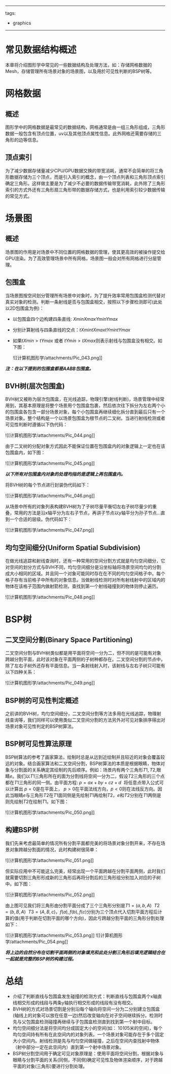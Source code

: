 
---
tags:
  - graphics
---

# 常见数据结构概述

本章将介绍图形学中常见的一些数据结构及处理方法，如：存储网格数据的Mesh，存储管理所有场景对象的场景图，以及用於可见性判断的BSP树等。

# 网格数据

## 概述

图形学中的网格数据是最常见的数据结构，网格通常是由一组三角形组成，三角形数据一般包含有顶点位置，uv以及其他顶点属性信息。此外网格还需要存储的三角形的边等信息。 

## 顶点索引

为了减少数据存储量减少CPU/GPU数据交换的带宽消耗，通常不会简单的将三角形数据存储为三个顶点，而是引入索引的概念，由一个顶点列表和三角形顶点索引确定三角形。这样做主要是为了减少不必要的数据传输带宽消耗，此外除了三角形索引的方式外还有三角形扇三角形带的数据存储方式，也是利用索引较少数据传输的常见方式。

# 场景图

## 概述

场景图的作用是对场景中不同位置的网格数据的管理，使其更高效的被操作提交给GPU渲染。为了高效管理场景中所有网格，场景图一般会对所有网格进行分层管理。

## 包围盒

当场景图按空间划分管理所有场景中对象时，为了提升效率常用包围盒检测代替对真实对象的检测。判断一条射线是否与包围盒相交，按照以下步骤检测即可(此处以2D包围盒为例)：
- 以包围盒四个边构建四条直线: $Xmin Xmax Ymin Ymax$
- 分别计算射线与四条直线的交点：$tXmin  tXmax tYmin  tYmax$
- 如果$tXmin > tYmax$ 或者 $tYmin > tXmax$则表示射线与包围盒没有相交。如下图：

  ![[计算机图形学/attachments/Pic_043.png]]

***注：在以下提到的包围盒都是AABB包围盒。***

## BVH树(层次包围盒)

BVH树又被称为层次包围盒，在光线追踪，物理引擎(射线判断)，场景管理中经常用到，其基本原理是将整个场景用个包围盒包裹，然后依次往下拆分为左右两个小的包围盒各包含一部分场景对象，每个小包围盒再继续细化拆分直到最后只有一个场景对象。整个结构是一个以场景包围盒为根节点的二叉树。当进行射线检测或者可见性判断时遵循以下伪代码：

![[计算机图形学/attachments/Pic_044.png]]

由于二叉树的分配对象方式因此不能保证位置在包围盒内的对象逻辑上一定也在该包围盒内，如下图：

![[计算机图形学/attachments/Pic_045.png]]

***以下所有对包围盒内对象的处理均指的是逻辑上再包围盒内。***

将BVH树的每个节点进行封装伪代码如下：

![[计算机图形学/attachments/Pic_046.png]]

从场景中所有的对象列表构建BVH树为了子树尽量平衡切左右子树尽量少的重叠，常用的方法是沿x轴平分为左右子节点，再讲子节点以y轴平分为孙子节点...直到一个合适的层级。伪代码如下：

![[计算机图形学/attachments/Pic_047.png]]

## 均匀空间细分(Uniform Spatial Subdivision)

在做光线追踪和射线查询时，还有一种常用的空间分割方式就是均匀空间细分，它对空间的划分方式与BVH不同，均匀空间细分是沿坐标轴将场景空间均匀的分割成大小相同的区域。并且同一个对象可能同时存在在不同的均匀空间格子中。每个格子存有当前格子中所有的对象信息。当做射线检测时对所有射线射中的区域内的物体在该格子范围内做射箭检测，查找到第一个射线碰撞到的物体则停止遍历。

![[计算机图形学/attachments/Pic_048.png]]

# BSP树

## 二叉空间分割(Binary Space Partitioning)

二叉空间分割与BVH树类似都是用平面将空间一分为二，但不同的是可能有对象跨越分割平面，此时该对象在平面两侧的子树种都存在。二叉空间分割的节点中，除了左右子树外还存有平面信息。当一条射线射入时，该射线与左右子树只可能有以下四种关系：

![[计算机图形学/attachments/Pic_049.png]]

## BSP树的可见性判定概述

之前讲的BVH树，均匀空间细分，二叉空间分割等方法多用在光线追踪，物理射线查询等，我们同样可以使用类似二叉空间分割的方法另外对可见对象排序得出对场景对象可见性判定的BSP树算法。

## BSP树可见性算法原理

BSP树算法的参考了画家算法，绘制时总是从远到近绘制并且较近的对象会覆盖较远的对象。结合画家算法和二叉空间分割，BSP树算法的本质是根据眼睛，物体对象与分割面的关系确定其绘制的先后顺序。例如：场景内有两个三角形$T1,T2,$眼睛$e$。我们以$T1$三角形所在的面为分割线将空间一分为二，假设$T2$三角形的三个点都在$T1$三角形的同一侧。由平面方程: $p = ax + by +cz +d$  将任意点带入公式可以计算出 $p=0$是在平面上， $p > 0$在平面法线方向，$p<0$则在法线反方向。因此当眼睛$e$与三角形$T2$在$T1$面同侧是先绘制$T1$再绘制$T2$，$e$和$T2$分别在$T1$两侧是则先绘制$T2$在绘制$T1$。如下图：

![[计算机图形学/attachments/Pic_050.png]]

## 构建BSP树

我们先来考虑最简单的情况所有分割平面都完美的将场景对象分割开来，不存在场景对象跨越分割面的情况，此时构建树很简单：

![[计算机图形学/attachments/Pic_051.png]]

但实际应用中不可能这么完美，经常出现一个平面跨越在分割平面两侧，此时我们就需要切割三角形形成新的三角形后再将分割后的三角形组分别加入对应的子树中。如下图：

![[计算机图形学/attachments/Pic_052.png]]

由上图可见我们将三角形由分割平面分成了三个三角形分别是$T1=(a,b,A)$  $T2=(b,B,A)$  $T3=(A,B,c)$，$f(a), f(b), f(c)$分别为三个顶点代入切割平面方程后计算的值(用于判断在切割平面的哪个方向)，因此亏跨越分割平面的三角形分割处理如下：

![[计算机图形学/attachments/Pic_053.png]]
![[计算机图形学/attachments/Pic_054.png]]

***将上边的自然分布在切割平面两侧的对象填充和此处分割三角形后填充逻辑结合在一起就是完整的BSP树的构建过程。***

# 总结

- 介绍了判断直线与包围盒发生碰撞的检测方式：判断直线与包围盒两个x轴直线相交形成的线段与两条y轴执行相交形成的线段有没有相交。
- BVH树的方式对场景切割是分别沿每个轴向将空间一分为二分别建立包围盒(轴线上的对象可以放在任意一边)然后改变轴向在对子空间继续拆分。检测时先与父包围盒检测碰撞再继续与子包围盒检测直到找到第一个射中目标。
- 均匀空间细分法是将空间均分成固定大小的空间(如： 10*10*5米的空间)，每个均匀空间持有所有在此空间内的对象列表。一个场景对象可能存在于多个固定大小空间内。射线检测是先与均匀空间做碰撞，之后在空间内查找射中物体（射中部分一定在此空间内）直到第一个射中场景对象。
- BSP树分割空间用于确定可见对象原理是：使用平面将空间分割，根据对象与眼睛与分割平面的关系(同侧，不同侧)确定可见性及物体渲染顺序，对于跨越平面的对象(三角形)要进行分割处理。